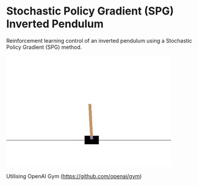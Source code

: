 # Stochastic Policy Gradient (SPG) Inverted Pendulum
Reinforcement learning control of an inverted pendulum using a Stochastic Policy Gradient (SPG) method. 

![alt text](https://github.com/V1cVan/DeepRL_InvertedPendulum/blob/main/Pendulum.gif)

Utilising OpenAI Gym (https://github.com/openai/gym)

